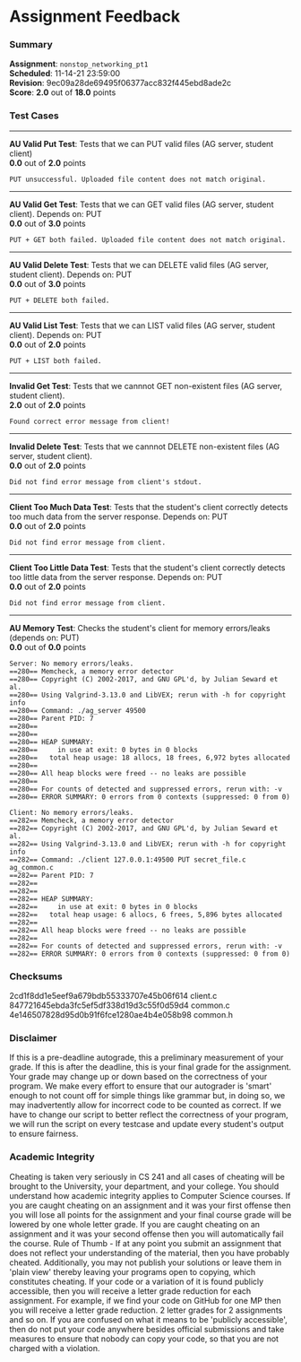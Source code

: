 # Assignment Feedback

### Summary

**Assignment**: `nonstop_networking_pt1`  
**Scheduled**: 11-14-21 23:59:00  
**Revision**: 9ec09a28de69495f06377acc832f445ebd8ade2c  
**Score**: **2.0** out of **18.0** points

### Test Cases
---

**AU Valid Put Test**: Tests that we can PUT valid files (AG server, student client)  
**0.0** out of **2.0** points
```
PUT unsuccessful. Uploaded file content does not match original.
```
---

**AU Valid Get Test**: Tests that we can GET valid files (AG server, student client). Depends on: PUT  
**0.0** out of **3.0** points
```
PUT + GET both failed. Uploaded file content does not match original.
```
---

**AU Valid Delete Test**: Tests that we can DELETE valid files (AG server, student client). Depends on: PUT  
**0.0** out of **3.0** points
```
PUT + DELETE both failed.
```
---

**AU Valid List Test**: Tests that we can LIST valid files (AG server, student client). Depends on: PUT  
**0.0** out of **2.0** points
```
PUT + LIST both failed.
```
---

**Invalid Get Test**: Tests that we cannnot GET non-existent files (AG server, student client).  
**2.0** out of **2.0** points
```
Found correct error message from client!
```
---

**Invalid Delete Test**: Tests that we cannnot DELETE non-existent files (AG server, student client).  
**0.0** out of **2.0** points
```
Did not find error message from client's stdout.
```
---

**Client Too Much Data Test**: Tests that the student's client correctly detects too much data from the server response. Depends on: PUT  
**0.0** out of **2.0** points
```
Did not find error message from client.
```
---

**Client Too Little Data Test**: Tests that the student's client correctly detects too little data from the server response. Depends on: PUT  
**0.0** out of **2.0** points
```
Did not find error message from client.
```
---

**AU Memory Test**: Checks the student's client for memory errors/leaks (depends on: PUT)  
**0.0** out of **0.0** points
```
Server: No memory errors/leaks.
==280== Memcheck, a memory error detector
==280== Copyright (C) 2002-2017, and GNU GPL'd, by Julian Seward et al.
==280== Using Valgrind-3.13.0 and LibVEX; rerun with -h for copyright info
==280== Command: ./ag_server 49500
==280== Parent PID: 7
==280== 
==280== 
==280== HEAP SUMMARY:
==280==     in use at exit: 0 bytes in 0 blocks
==280==   total heap usage: 18 allocs, 18 frees, 6,972 bytes allocated
==280== 
==280== All heap blocks were freed -- no leaks are possible
==280== 
==280== For counts of detected and suppressed errors, rerun with: -v
==280== ERROR SUMMARY: 0 errors from 0 contexts (suppressed: 0 from 0)

Client: No memory errors/leaks.
==282== Memcheck, a memory error detector
==282== Copyright (C) 2002-2017, and GNU GPL'd, by Julian Seward et al.
==282== Using Valgrind-3.13.0 and LibVEX; rerun with -h for copyright info
==282== Command: ./client 127.0.0.1:49500 PUT secret_file.c ag_common.c
==282== Parent PID: 7
==282== 
==282== 
==282== HEAP SUMMARY:
==282==     in use at exit: 0 bytes in 0 blocks
==282==   total heap usage: 6 allocs, 6 frees, 5,896 bytes allocated
==282== 
==282== All heap blocks were freed -- no leaks are possible
==282== 
==282== For counts of detected and suppressed errors, rerun with: -v
==282== ERROR SUMMARY: 0 errors from 0 contexts (suppressed: 0 from 0)
```
### Checksums

2cd1f8dd1e5eef9a679bdb55333707e45b06f614 client.c  
847721645ebda3fc5ef5df338d19d3c55f0d59d4 common.c  
4e146507828d95d0b91f6fce1280ae4b4e058b98 common.h


### Disclaimer
If this is a pre-deadline autograde, this a preliminary measurement of your grade.
If this is after the deadline, this is your final grade for the assignment.
Your grade may change up or down based on the correctness of your program.
We make every effort to ensure that our autograder is 'smart' enough to not count off
for simple things like grammar but, in doing so, we may inadvertently allow for
incorrect code to be counted as correct.
If we have to change our script to better reflect the correctness of your program,
we will run the script on every testcase and update every student's output to ensure fairness.



### Academic Integrity
Cheating is taken very seriously in CS 241 and all cases of cheating will be brought to the University, your department, and your college.
You should understand how academic integrity applies to Computer Science courses.
If you are caught cheating on an assignment and it was your first offense then you will lose all points for the assignment and your final course
grade will be lowered by one whole letter grade. If you are caught cheating on an assignment and it was your second offense then you will automatically fail the course.
Rule of Thumb - If at any point you submit an assignment that does not reflect your understanding of the material, then you have probably cheated.
Additionally, you may not publish your solutions or leave them in 'plain view' thereby leaving your programs open to copying, which constitutes cheating.
If your code or a variation of it is found publicly accessible, then you will receive a letter grade reduction for each assignment.
For example, if we find your code on GitHub for one MP then you will receive a letter grade reduction. 2 letter grades for 2 assignments and so on.
If you are confused on what it means to be 'publicly accessible', then do not put your code anywhere besides official submissions and take measures
to ensure that nobody can copy your code, so that you are not charged with a violation.


